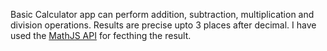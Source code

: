Basic Calculator app can perform addition, subtraction, multiplication and division operations. Results are precise upto 3 places after decimal. I have used the [MathJS API](https://api.mathjs.org/#get) for fecthing the result. 
